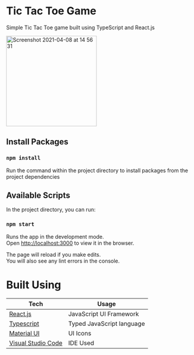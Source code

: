 # Tic Tac Toe Game

Simple Tic Tac Toe game built using TypeScript and React.js

<img width="243" alt="Screenshot 2021-04-08 at 14 56 31" src="https://user-images.githubusercontent.com/42877881/114039705-de6c3e80-987a-11eb-8f45-674b69181498.png">

## Install Packages

### `npm install`

Run the command within the project directory to install packages from the project dependencies

## Available Scripts

In the project directory, you can run:

### `npm start`

Runs the app in the development mode.\
Open [http://localhost:3000](http://localhost:3000) to view it in the browser.

The page will reload if you make edits.\
You will also see any lint errors in the console.

# Built Using
| Tech | Usage
------------ | -------------
[React.js](https://reactjs.org/) | JavaScript UI Framework
[Typescript](https://www.typescriptlang.org/) | Typed JavaScript language
[Material UI](https://material-ui.com/) | UI Icons 
[Visual Studio Code](https://code.visualstudio.com/) | IDE Used


